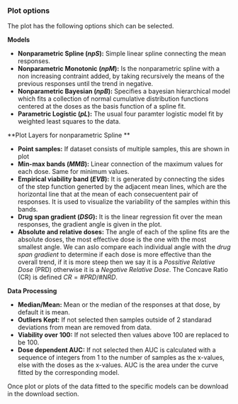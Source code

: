 ### Plot options

The plot has the following options shich can be selected.

**Models**

- **Nonparametric Spline (*npS*):** Simple linear spline connecting the mean responses. 
- **Nonparametric Monotonic (*npM*):** Is the nonparametric spline with a non increasing contraint added, by taking recursively the means of the previous responses until the trend in negative.
- **Nonparametric Bayesian (*npB*):** Specifies a bayesian hierarchical model which fits a collection of normal cumulative distribution functions centered at the doses as the basis function of a spline fit.
- **Parametric Logistic (*pL*):** The usual four paramter logistic model fit by weighted least squares to the data. 

**Plot Layers for nonparametric Spline **

- **Point samples:** If dataset consists of multiple samples, this are shown in plot
- **Min-max bands (*MMB*):** Linear connection of the maximum values for each dose. Same for minimum values.
- **Empirical viability band (*EVB*):** It is generated by connecting the sides of the step function generted by the adjacent mean lines, which are the horizontal line that at the mean of each consecuentent pair of responses. It is used to visualize the variability of the samples within this bands.
- **Drug span gradient (*DSG*):** It is the linear regression fit over the mean responses,  the gradient angle is given in the plot.
- **Absolute and relative doses:** The angle of each of the spline fits are the absolute doses, the most effective dose is the one with the most smallest angle. We can aslo compare each individual angle with the *drug span gradient* to determine if each dose is more effective than the overall trend, if it is more steep then we say it is a *Possitive Relative Dose* (PRD) otherwise it is a *Negative Relative Dose*. The Concave Ratio (CR) is defined $CR = \#PRD/\#NRD$​​​​.

**Data Processing**

- **Median/Mean:**  Mean or the median of the responses at that dose, by default it is mean. 
- **Outliers Kept:** If not selected then samples outside of 2 standarad deviations from mean are removed from data. 
- **Viability over 100:** If not selected then values above 100 are replaced to be 100.
- **Dose dependent AUC:** If not selected then AUC is calculated with a sequence of integers from 1 to the number of samples as the x-values, else with the doses as the x-values. AUC is the area under the curve fitted by the corresponding model.

Once plot or plots of the data fitted to the specific models can be download in the download section. 